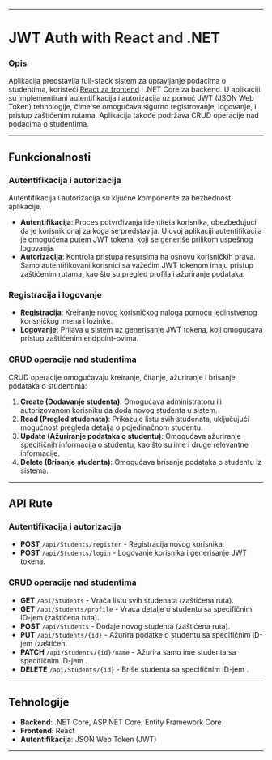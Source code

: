 
---

# JWT Auth with React and .NET

### Opis
Aplikacija predstavlja full-stack sistem za upravljanje podacima o studentima, koristeći <a href="https://github.com/minelaganovic/jwtauth_react_frontend">React za frontend</a> i .NET Core za backend. U aplikaciji su implementirani autentifikacija i autorizacija uz pomoć JWT (JSON Web Token) tehnologije, čime se omogućava sigurno registrovanje, logovanje, i pristup zaštićenim rutama. Aplikacija takođe podržava CRUD operacije nad podacima o studentima.

---

## Funkcionalnosti

### Autentifikacija i autorizacija
Autentifikacija i autorizacija su ključne komponente za bezbednost aplikacije.

- **Autentifikacija**: Proces potvrđivanja identiteta korisnika, obezbeđujući da je korisnik onaj za koga se predstavlja. U ovoj aplikaciji autentifikacija je omogućena putem JWT tokena, koji se generiše prilikom uspešnog logovanja.
- **Autorizacija**: Kontrola pristupa resursima na osnovu korisničkih prava. Samo autentifikovani korisnici sa važećim JWT tokenom imaju pristup zaštićenim rutama, kao što su pregled profila i ažuriranje podataka.

### Registracija i logovanje
- **Registracija**: Kreiranje novog korisničkog naloga pomoću jedinstvenog korisničkog imena i lozinke.
- **Logovanje**: Prijava u sistem uz generisanje JWT tokena, koji omogućava pristup zaštićenim endpoint-ovima.

### CRUD operacije nad studentima
CRUD operacije omogućavaju kreiranje, čitanje, ažuriranje i brisanje podataka o studentima:

1. **Create (Dodavanje studenta)**: Omogućava administratoru ili autorizovanom korisniku da doda novog studenta u sistem.
2. **Read (Pregled studenata)**: Prikazuje listu svih studenata, uključujući mogućnost pregleda detalja o pojedinačnom studentu.
3. **Update (Ažuriranje podataka o studentu)**: Omogućava ažuriranje specifičnih informacija o studentu, kao što su ime i druge relevantne informacije.
4. **Delete (Brisanje studenta)**: Omogućava brisanje podataka o studentu iz sistema.

---

## API Rute

### Autentifikacija i autorizacija

- **POST** `/api/Students/register` - Registracija novog korisnika. 
- **POST** `/api/Students/login` - Logovanje korisnika i generisanje JWT tokena.

### CRUD operacije nad studentima

- **GET** `/api/Students` - Vraća listu svih studenata (zaštićena ruta).
- **GET** `/api/Students/profile` - Vraća detalje o studentu sa specifičnim ID-jem (zaštićena ruta).
- **POST** `/api/Students` - Dodaje novog studenta (zaštićena ruta).
- **PUT** `/api/Students/{id}` - Ažurira podatke o studentu sa specifičnim ID-jem (zaštićen.
- **PATCH** `/api/Students/{id}/name` - Ažurira samo ime studenta sa specifičnim ID-jem .
- **DELETE** `/api/Students/{id}` - Briše studenta sa specifičnim ID-jem .

---

## Tehnologije

- **Backend**: .NET Core, ASP.NET Core, Entity Framework Core
- **Frontend**: React
- **Autentifikacija**: JSON Web Token (JWT)

---
